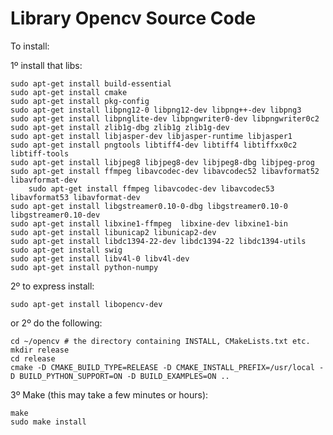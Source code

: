 Library Opencv Source Code
======

To install:

1º install that libs:

	sudo apt-get install build-essential
	sudo apt-get install cmake
	sudo apt-get install pkg-config
	sudo apt-get install libpng12-0 libpng12-dev libpng++-dev libpng3
	sudo apt-get install libpnglite-dev libpngwriter0-dev libpngwriter0c2
	sudo apt-get install zlib1g-dbg zlib1g zlib1g-dev
	sudo apt-get install libjasper-dev libjasper-runtime libjasper1
	sudo apt-get install pngtools libtiff4-dev libtiff4 libtiffxx0c2 libtiff-tools
	sudo apt-get install libjpeg8 libjpeg8-dev libjpeg8-dbg libjpeg-prog
	sudo apt-get install ffmpeg libavcodec-dev libavcodec52 libavformat52 libavformat-dev
		sudo apt-get install ffmpeg libavcodec-dev libavcodec53 libavformat53 libavformat-dev
	sudo apt-get install libgstreamer0.10-0-dbg libgstreamer0.10-0  libgstreamer0.10-dev
	sudo apt-get install libxine1-ffmpeg  libxine-dev libxine1-bin
	sudo apt-get install libunicap2 libunicap2-dev
	sudo apt-get install libdc1394-22-dev libdc1394-22 libdc1394-utils
	sudo apt-get install swig
	sudo apt-get install libv4l-0 libv4l-dev
	sudo apt-get install python-numpy

2º to express install:

	sudo apt-get install libopencv-dev
or 
2º do the following:

	cd ~/opencv # the directory containing INSTALL, CMakeLists.txt etc.
	mkdir release
	cd release
	cmake -D CMAKE_BUILD_TYPE=RELEASE -D CMAKE_INSTALL_PREFIX=/usr/local -D BUILD_PYTHON_SUPPORT=ON -D BUILD_EXAMPLES=ON ..

3º Make (this may take a few minutes or hours):

	make
	sudo make install
